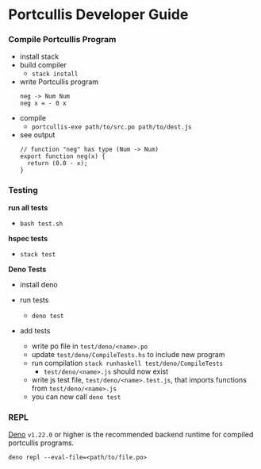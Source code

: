 # Portcullis Developer Guide

### Compile Portcullis Program
- install stack
- build compiler
    - `stack install`
- write Portcullis program
    ```
    neg -> Num Num
    neg x = - 0 x
    ```
- compile
    - `portcullis-exe path/to/src.po path/to/dest.js`
- see output
    ```
    // function "neg" has type (Num -> Num)
    export function neg(x) {
      return (0.0 - x);
    }
    ```

### Testing

**run all tests**
- `bash test.sh`

**hspec tests**
- `stack test`

**Deno Tests**
- install deno
- run tests
    - `deno test`

- add tests
    - write po file in `test/deno/<name>.po`
    - update `test/deno/CompileTests.hs` to include new program
    - run compilation `stack runhaskell test/deno/CompileTests`
        - `test/deno/<name>.js` should now exist
    - write js test file, `test/deno/<name>.test.js`, that imports functions from `test/deno/<name>.js`
    - you can now call `deno test`

### REPL
[Deno](https://deno.land/manual@v1.22.0) `v1.22.0` or higher is the recommended backend runtime for compiled portcullis programs.

    deno repl --eval-file=<path/to/file.po>

